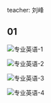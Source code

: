 teacher: 刘峰

## 01

![专业英语-1](https://oss.kimidayo.cn/img/%E4%B8%93%E4%B8%9A%E8%8B%B1%E8%AF%AD-1.webp)

![专业英语-2](https://oss.kimidayo.cn/img/%E4%B8%93%E4%B8%9A%E8%8B%B1%E8%AF%AD-2.webp)

![专业英语-3](https://oss.kimidayo.cn/img/%E4%B8%93%E4%B8%9A%E8%8B%B1%E8%AF%AD-3.webp)

![专业英语-4](https://oss.kimidayo.cn/img/%E4%B8%93%E4%B8%9A%E8%8B%B1%E8%AF%AD-4.webp)